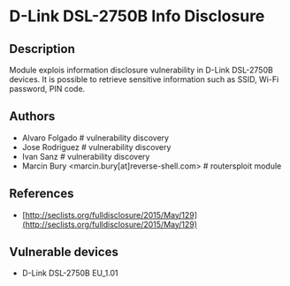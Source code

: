 # D-Link DSL-2750B Info Disclosure

## Description
Module explois information disclosure vulnerability in D-Link DSL-2750B devices. It is possible to retrieve sensitive information such as SSID, Wi-Fi password, PIN code.

## Authors
* Alvaro Folgado # vulnerability discovery
* Jose Rodriguez # vulnerability discovery
* Ivan Sanz # vulnerability discovery
* Marcin Bury <marcin.bury[at]reverse-shell.com> # routersploit module

## References
* [http://seclists.org/fulldisclosure/2015/May/129](http://seclists.org/fulldisclosure/2015/May/129)

## Vulnerable devices
* D-Link DSL-2750B EU_1.01
